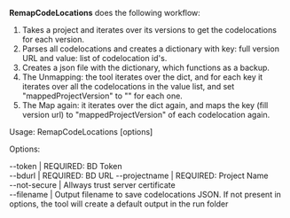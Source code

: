 **RemapCodeLocations** does the following workflow:  
1. Takes a project and iterates over its versions to get the codelocations for each version.  
2. Parses all codelocations and creates a dictionary with key: full version URL and value: list of codelocation id's.  
3. Creates a json file with the dictionary, which functions as a backup.  
4. The Unmapping: the tool iterates over the dict, and for each key it iterates over all the codelocations in the value list, and set "mappedProjectVersion" to "" for each one.   
5. The Map again: it iterates over the dict again, and maps the key (fill version url) to "mappedProjectVersion" of each codelocation again.  
 
Usage: RemapCodeLocations [options]  

Options:  

 --token <token>               | REQUIRED: BD Token  
 --bdurl <bdurl>               | REQUIRED: BD URL 
 --projectname <projectname>   | REQUIRED: Project Name  
  --not-secure                 | Allways trust server certificate  
  --filename <filenameh>    | Output filename to save codelocations JSON. If not present in options, the tool will create a default output in the run folder
